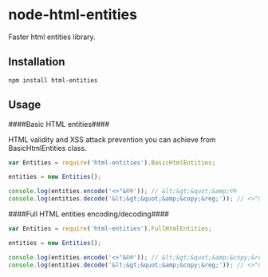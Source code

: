 node-html-entities
==================

Faster html entities library.


Installation
------------

    npm install html-entities

Usage
-----

####Basic HTML entities####

HTML validity and XSS attack prevention you can achieve from BasicHtmlEntities class.

```javascript
var Entities = require('html-entities').BasicHtmlEntities;

entities = new Entities();

console.log(entities.encode('<>"&©®')); // &lt;&gt;&quot;&amp;©®
console.log(entities.decode('&lt;&gt;&quot;&amp;&copy;&reg;')); // <>"&copy;&reg;
```

####Full HTML entities encoding/decoding####


```javascript
var Entities = require('html-entities').FullHtmlEntities;

entities = new Entities();

console.log(entities.encode('<>"&©®')); // &lt;&gt;&quot;&amp;&copy;&reg;
console.log(entities.decode('&lt;&gt;&quot;&amp;&copy;&reg;')); // <>"&©®
```
